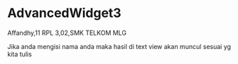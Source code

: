 # AdvancedWidget3

Affandhy,11 RPL 3,02,SMK TELKOM MLG

Jika anda mengisi nama anda maka hasil di text view akan muncul sesuai yg kita tulis 
